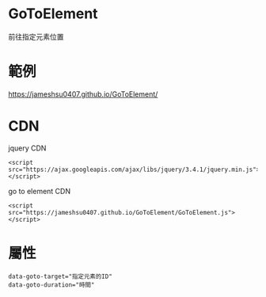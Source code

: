 # GoToElement
前往指定元素位置

# 範例
https://jameshsu0407.github.io/GoToElement/

# CDN
jquery CDN

    <script src="https://ajax.googleapis.com/ajax/libs/jquery/3.4.1/jquery.min.js"></script>

go to element CDN

    <script src="https://jameshsu0407.github.io/GoToElement/GoToElement.js"></script>

# 屬性

    data-goto-target="指定元素的ID"
    data-goto-duration="時間"